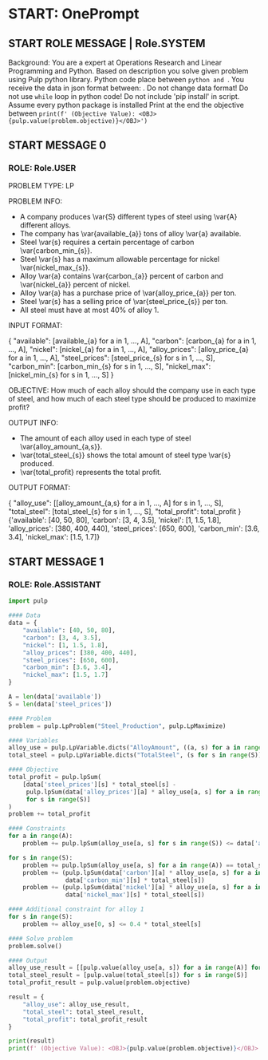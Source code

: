 # START: OnePrompt 
## START ROLE MESSAGE | Role.SYSTEM 
Background: You are a expert at Operations Research and Linear Programming and Python. Based on description you solve given problem using Pulp python library. Python code place between ```python and ```. You receive the data in json format between: <DATA></DATA>. Do not change data format! Do not use `while` loop in python code! Do not include 'pip install' in script. Assume every python package is installed Print at the end the objective between <OBJ></OBJ> `print(f' (Objective Value): <OBJ>{pulp.value(problem.objective)}</OBJ>')`  
## START MESSAGE 0 
### ROLE: Role.USER
<DESCRIPTION>
PROBLEM TYPE: LP

PROBLEM INFO:

- A company produces \var{S} different types of steel using \var{A} different alloys.
- The company has \var{available_{a}} tons of alloy \var{a} available.
- Steel \var{s} requires a certain percentage of carbon \var{carbon_min_{s}}.
- Steel \var{s} has a maximum allowable percentage for nickel \var{nickel_max_{s}}.
- Alloy \var{a} contains \var{carbon_{a}} percent of carbon and \var{nickel_{a}} percent of nickel.
- Alloy \var{a} has a purchase price of \var{alloy_price_{a}} per ton.
- Steel \var{s} has a selling price of \var{steel_price_{s}} per ton.
- All steel must have at most 40% of alloy 1.

INPUT FORMAT: 

{
"available": [available_{a} for a in 1, ..., A],
"carbon": [carbon_{a} for a in 1, ..., A],
"nickel": [nickel_{a} for a in 1, ..., A],
"alloy_prices": [alloy_price_{a} for a in 1, ..., A],
"steel_prices": [steel_price_{s} for s in 1, ..., S],
"carbon_min": [carbon_min_{s} for s in 1, ..., S],
"nickel_max": [nickel_min_{s} for s in 1, ..., S]
}

OBJECTIVE: How much of each alloy should the company use in each type of steel, and how much of each steel type should be produced to maximize profit?

OUTPUT INFO:

- The amount of each alloy used in each type of steel \var{alloy_amount_{a,s}}.
- \var{total_steel_{s}} shows the total amount of steel type \var{s} produced.
- \var{total_profit} represents the total profit.

OUTPUT FORMAT:

{
    "alloy_use": [[alloy_amount_{a,s} for a in 1, ..., A] for s in 1, ..., S],
    "total_steel": [total_steel_{s} for s in 1, ..., S],
    "total_profit": total_profit
}
</DESCRIPTION>
<DATA>
{'available': [40, 50, 80], 'carbon': [3, 4, 3.5], 'nickel': [1, 1.5, 1.8], 'alloy_prices': [380, 400, 440], 'steel_prices': [650, 600], 'carbon_min': [3.6, 3.4], 'nickel_max': [1.5, 1.7]}</DATA>


## START MESSAGE 1 
### ROLE: Role.ASSISTANT
```python
import pulp

#### Data
data = {
    "available": [40, 50, 80],
    "carbon": [3, 4, 3.5],
    "nickel": [1, 1.5, 1.8],
    "alloy_prices": [380, 400, 440],
    "steel_prices": [650, 600],
    "carbon_min": [3.6, 3.4],
    "nickel_max": [1.5, 1.7]
}

A = len(data['available'])
S = len(data['steel_prices'])

#### Problem
problem = pulp.LpProblem("Steel_Production", pulp.LpMaximize)

#### Variables
alloy_use = pulp.LpVariable.dicts("AlloyAmount", ((a, s) for a in range(A) for s in range(S)), lowBound=0)
total_steel = pulp.LpVariable.dicts("TotalSteel", (s for s in range(S)), lowBound=0)

#### Objective
total_profit = pulp.lpSum(
    [data['steel_prices'][s] * total_steel[s] - 
     pulp.lpSum(data['alloy_prices'][a] * alloy_use[a, s] for a in range(A))
     for s in range(S)]
)
problem += total_profit

#### Constraints
for a in range(A):
    problem += pulp.lpSum(alloy_use[a, s] for s in range(S)) <= data['available'][a]

for s in range(S):
    problem += pulp.lpSum(alloy_use[a, s] for a in range(A)) == total_steel[s]
    problem += (pulp.lpSum(data['carbon'][a] * alloy_use[a, s] for a in range(A)) >= 
                data['carbon_min'][s] * total_steel[s])
    problem += (pulp.lpSum(data['nickel'][a] * alloy_use[a, s] for a in range(A)) <= 
                data['nickel_max'][s] * total_steel[s])

#### Additional constraint for alloy 1
for s in range(S):
    problem += alloy_use[0, s] <= 0.4 * total_steel[s]

#### Solve problem
problem.solve()

#### Output
alloy_use_result = [[pulp.value(alloy_use[a, s]) for a in range(A)] for s in range(S)]
total_steel_result = [pulp.value(total_steel[s]) for s in range(S)]
total_profit_result = pulp.value(problem.objective)

result = {
    "alloy_use": alloy_use_result,
    "total_steel": total_steel_result,
    "total_profit": total_profit_result
}

print(result)
print(f' (Objective Value): <OBJ>{pulp.value(problem.objective)}</OBJ>')
```

